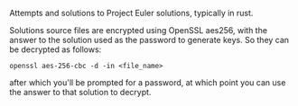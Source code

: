 Attempts and solutions to Project Euler solutions, typically in rust.

Solutions source files are encrypted using OpenSSL aes256, with the answer to the solution used as the password to generate keys. So they can be decrypted as follows:

`openssl aes-256-cbc -d -in <file_name>`

after which you'll be prompted for a password, at which point you can use the answer to that solution to decrypt.
